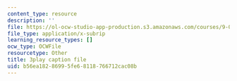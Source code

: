 ```yaml
---
content_type: resource
description: ''
file: https://ol-ocw-studio-app-production.s3.amazonaws.com/courses/9-00sc-introduction-to-psychology-fall-2011/b56ea18286995fe68118766712cac08b_lBU64nfe8nM.vtt
file_type: application/x-subrip
learning_resource_types: []
ocw_type: OCWFile
resourcetype: Other
title: 3play caption file
uid: b56ea182-8699-5fe6-8118-766712cac08b
---
```

